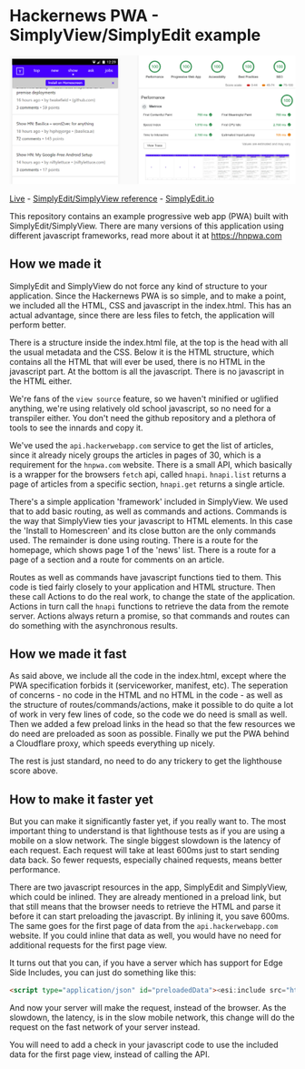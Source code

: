 # Hackernews PWA - SimplyView/SimplyEdit example

![Lighthouse Score](https://github.com/SimplyEdit/hnpwa/raw/master/hnpwa.lighthouse.png)

[Live](https://hnpwa.simplyedit.io/) - [SimplyEdit/SimplyView reference](https://reference.simplyedit.io/) - [SimplyEdit.io](https://simplyedit.io/)

This repository contains an example progressive web app (PWA) built with SimplyEdit/SimplyView. 
There are many versions of this application using different javascript frameworks, read more about it at https://hnpwa.com

## How we made it

SimplyEdit and SimplyView do not force any kind of structure to your application. Since the Hackernews PWA is so simple, and to make a point, we included all the HTML, CSS and javascript in the index.html. This has an actual advantage, since there are less files to fetch, the application will perform better.

There is a structure inside the index.html file, at the top is the head with all the usual metadata and the CSS. Below it is the HTML structure, which contains all the HTML that will ever be used, there is no HTML in the javascript part. At the bottom is all the javascript. There is no javascript in the HTML either.

We're fans of the `view source` feature, so we haven't minified or uglified anything, we're using relatively old school javascript, so no need for a transpiler either. You don't need the github repository and a plethora of tools to see the innards and copy it.

We've used the `api.hackerwebapp.com` service to get the list of articles, since it already nicely groups the articles in pages of 30, which is a requirement for the `hnpwa.com` website. There is a small API, which basically is a wrapper for the browsers `fetch` api, called `hnapi`. `hnapi.list` returns a page of articles from a specific section, `hnapi.get` returns a single article.

There's a simple application 'framework' included in SimplyView. We used that to add basic routing, as well as commands and actions. Commands is the way that SimplyView ties your javascript to HTML elements. In this case the 'Install to Homescreen' and its close button are the only commands used. The remainder is done using routing. There is a route for the homepage, which shows page 1 of the 'news' list. There is a route for a page of a section and a route for comments on an article.

Routes as well as commands have javascript functions tied to them. This code is tied fairly closely to your application and HTML structure. Then these call Actions to do the real work, to change the state of the application. Actions in turn call the `hnapi` functions to retrieve the data from the remote server. Actions always return a promise, so that commands and routes can do something with the asynchronous results.

## How we made it fast

As said above, we include all the code in the index.html, except where the PWA specification forbids it (serviceworker, manifest, etc).
The seperation of concerns - no code in the HTML and no HTML in the code - as well as the structure of routes/commands/actions, make it possible to do quite a lot of work in very few lines of code, so the code we do need is small as well.
Then we added a few preload links in the head so that the few resources we do need are preloaded as soon as possible.
Finally we put the PWA behind a Cloudflare proxy, which speeds everything up nicely.

The rest is just standard, no need to do any trickery to get the lighthouse score above.

## How to make it faster yet

But you can make it significantly faster yet, if you really want to. The most important thing to understand is that lighthouse tests as if you are using a mobile on a slow network. The single biggest slowdown is the latency of each request. Each request will take at least 600ms just to start sending data back. So fewer requests, especially chained requests, means better performance.

There are two javascript resources in the app, SimplyEdit and SimplyView, which could be inlined. They are already mentioned in a preload link, but that still means that the browser needs to retrieve the HTML and parse it before it can start preloading the javascript. By inlining it, you save 600ms. The same goes for the first page of data from the `api.hackerwebapp.com` website. If you could inline that data as well, you would have no need for additional requests for the first page view.

It turns out that you can, if you have a server which has support for Edge Side Includes, you can just do something like this:

```html
<script type="application/json" id="preloadedData"><esi:include src="https://api.hackerwebapp.com/news" /></script>
```

And now your server will make the request, instead of the browser. As the slowdown, the latency, is in the slow mobile network, this change will do the request on the fast network of your server instead.

You will need to add a check in your javascript code to use the included data for the first page view, instead of calling the API.

